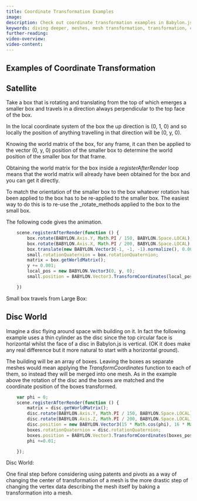 ```yaml
---
title: Coordinate Transformation Examples
image: 
description: Check out coordinate transformation examples in Babylon.js.
keywords: diving deeper, meshes, mesh transformation, transformation, coordinate transform
further-reading:
video-overview:
video-content:
---
```


## Examples of Coordinate Transformation

## Satellite

Take a box that is rotating and translating from the top of which emerges a smaller box and travels in a direction always perpendicular to the top face of the box. 

In the local coordinate system of the box the up direction is (0, 1, 0) and so locally the position of anything travelling in that direction will be (0, y, 0).

Knowing the world matrix of the box, for any frame, it can then be applied to the vector (0, y, 0) position of the smaller box to determine the world position of the smaller box for that frame.

Obtaining the world matrix for the box inside a _registerAfterRender_ loop means that the world matrix will already have been obtained for the box and you can get it directly.

To match the orientation of the smaller box to the box whatever rotation has been applied to the box has to be re-applied to the smaller box. The easiest way to do this is to re-use the _rotate_methods applied to the box to the small box.

The following code gives the animation.

```javascript
    scene.registerAfterRender(function () {
        box.rotate(BABYLON.Axis.Y, Math.PI / 150, BABYLON.Space.LOCAL);
        box.rotate(BABYLON.Axis.X, Math.PI / 200, BABYLON.Space.LOCAL);
        box.translate(new BABYLON.Vector3(-1, -1, -1).normalize(), 0.001, BABYLON.Space.WORLD)
        small.rotationQuaternion = box.rotationQuaternion;
        matrix = box.getWorldMatrix();
        y += 0.001;
        local_pos = new BABYLON.Vector3(0, y, 0);
        small.position = BABYLON.Vector3.TransformCoordinates(local_pos, matrix);

    })
```

Small box travels from Large Box: <Playground id="#TRAIXW#2" title="Small Box Travels From Large Box" description="Simple example of a small box traveling from a large box."/>

## Disc World

Imagine a disc flying around space with building on it. In fact the following example uses a thin cylinder as the disc since the top circular face is horizontal whilst the face of a disc in Babylon.js is vertical. (OK it does make any real difference but it more natural to start with a horizontal ground).

The building will be an array of boxes. Leaving the boxes as separate meshes would mean applying the _TransformCoordinates_ function to each of them, so instead they will be merged into one mesh. As in the example above the rotation of the disc and the boxes are matched and the coordinate position of the boxes transformed.

```javascript
    var phi = 0;
    scene.registerAfterRender(function () {
        matrix = disc.getWorldMatrix();
        disc.rotate(BABYLON.Axis.Y, Math.PI / 150, BABYLON.Space.LOCAL);
        disc.rotate(BABYLON.Axis.Z, Math.PI / 200, BABYLON.Space.LOCAL);
        disc.position = new BABYLON.Vector3(15 * Math.cos(phi), 16 * Math.sin(phi), 5)
        boxes.rotationQuaternion = disc.rotationQuaternion;
        boxes.position = BABYLON.Vector3.TransformCoordinates(boxes_position, matrix);
        phi +=0.01;

    });
```
Disc World: <Playground id="#TRAIXW#5" title="Disc World" description="Simple example of a disc world with coordinate transformation."/>

One final step before considering using patents and pivots as a way of changing the center of transformation of a mesh is the more drastic step of changing the vertex data describing the mesh itself by baking a transformation into a mesh.